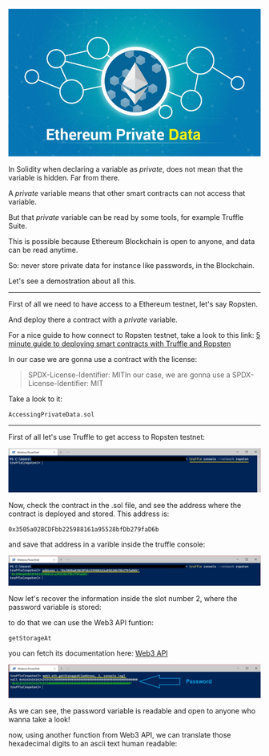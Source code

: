 [![](https://github.com/ethsecurityexamples/Accessing_Private_Data/blob/main/Ethereum-Private-Data.jpg)](https://github.com/ethsecurityexamples/Accessing_Private_Data/blob/main/Ethereum-Private-Data.jpg)

In Solidity when declaring a variable as *private*, does not mean that the variable is hidden. Far from there.

A *private* variable means that other smart contracts can not access that variable.

But that *private* variable can be read by some tools, for example Truffle Suite.

This is possible because Ethereum Blockchain is open to anyone, and data can be read anytime.

So: never store private data for instance like passwords, in the Blockchain.

Let's see a demostration about all this.


------------

First of all we need to have access to a Ethereum testnet, let's say Ropsten.

And deploy there a contract with a *private* variable.

For a nice guide to how connect to Ropsten testnet, take a look to this link:
[5 minute guide to deploying smart contracts with Truffle and Ropsten](https://medium.com/coinmonks/5-minute-guide-to-deploying-smart-contracts-with-truffle-and-ropsten-b3e30d5ee1e "5 minute guide to deploying smart contracts with Truffle and Ropsten")

In our case we are gonna use a contract with the license:
> SPDX-License-Identifier: MITIn our case, we are gonna use a SPDX-License-Identifier: MIT

Take a look to it:



    AccessingPrivateData.sol


------------



First of all let's use Truffle to get access to Ropsten testnet:

[![](https://github.com/ethsecurityexamples/Accessing_Private_Data/blob/main/1.jpg)](https://github.com/ethsecurityexamples/Accessing_Private_Data/blob/main/1.jpg)

Now, check the contract in the .sol file, and see the address where the contract is deployed and stored. This address is:



    0x3505a02BCDFbb225988161a95528bfDb279faD6b

and save that address in a varible inside the truffle console:

[![](https://github.com/ethsecurityexamples/Accessing_Private_Data/blob/main/3.jpg)](https://github.com/ethsecurityexamples/Accessing_Private_Data/blob/main/3.jpg)

Now let's recover the information inside the slot number 2, where the password variable is stored:

to do that we can use the Web3 API funtion: 

    getStorageAt

you can fetch its documentation here:
[Web3 API](https://web3js.readthedocs.io/en/v1.2.1/web3-eth.html#getstorageat "Web3 API")

[![](https://github.com/ethsecurityexamples/Accessing_Private_Data/blob/main/4.jpg)](https://github.com/ethsecurityexamples/Accessing_Private_Data/blob/main/4.jpg)

As we can see, the password variable is readable and open to anyone who wanna take a look!

now, using another function from Web3 API, we can translate those hexadecimal digits to an ascii text human readable:


